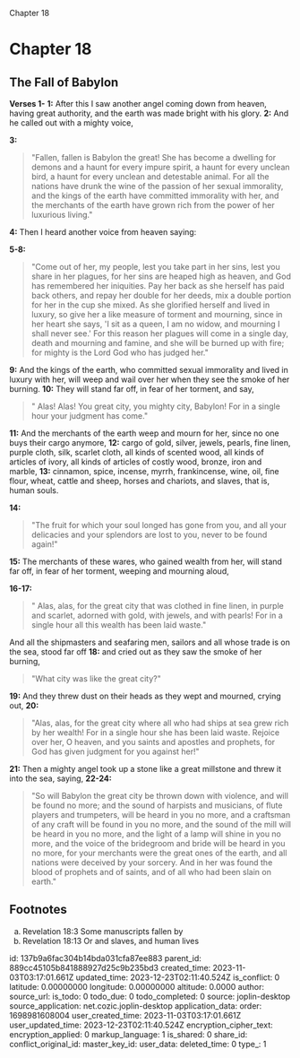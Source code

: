 Chapter 18

# Chapter 18

## The Fall of Babylon

**Verses 1-**
**1:** After this I saw another angel coming down from heaven, having great authority, and the earth was made bright with his glory.
**2:** And he called out with a mighty voice,

**3:** 
> "Fallen, fallen is Babylon the great!
> She has become a dwelling for demons
> and a haunt for every impure spirit,
> a haunt for every unclean bird,
> a haunt for every unclean and detestable animal.
> For all the nations have drunk
> the wine of the passion of her sexual immorality,
> and the kings of the earth have committed immorality with her,
> and the merchants of the earth have grown rich from the power of her luxurious living."

**4:** Then I heard another voice from heaven saying:

**5-8:** 
> "Come out of her, my people,
> lest you take part in her sins,
> lest you share in her plagues,
> for her sins are heaped high as heaven,
> and God has remembered her iniquities.
> Pay her back as she herself has paid back others,
> and repay her double for her deeds,
> mix a double portion for her in the cup she mixed.
> As she glorified herself and lived in luxury,
> so give her a like measure of torment and mourning,
> since in her heart she says,
> 'I sit as a queen,
> I am no widow,
> and mourning I shall never see.'
> For this reason her plagues will come in a single day,
> death and mourning and famine,
> and she will be burned up with fire;
> for mighty is the Lord God who has judged her."

**9:** And the kings of the earth, who committed sexual immorality and lived in luxury with her, will weep and wail over her when they see the smoke of her burning.
**10:** They will stand far off, in fear of her torment, and say,
> " Alas! Alas! You great city,
> you mighty city, Babylon!
> For in a single hour your judgment has come."

**11:** And the merchants of the earth weep and mourn for her, since no one buys their cargo anymore,
**12:** cargo of gold, silver, jewels, pearls, fine linen, purple cloth, silk, scarlet cloth, all kinds of scented wood, all kinds of articles of ivory, all kinds of articles of costly wood, bronze, iron and marble,
**13:** cinnamon, spice, incense, myrrh, frankincense, wine, oil, fine flour, wheat, cattle and sheep, horses and chariots, and slaves, that is, human souls.

**14:**
> "The fruit for which your soul longed
> has gone from you,
> and all your delicacies and your splendors
> are lost to you,
> never to be found again!"

**15:** The merchants of these wares, who gained wealth from her, will stand far off, in fear of her torment, weeping and mourning aloud,

**16-17:**
> "	Alas, alas, for the great city
> that was clothed in fine linen,
> in purple and scarlet,
> adorned with gold,
> with jewels, and with pearls!
> For in a single hour all this wealth has been laid waste."

And all the shipmasters and seafaring men, sailors and all whose trade is on the sea, stood far off
**18:** and cried out as they saw the smoke of her burning,
> "What city was like the great city?"

**19:** And they threw dust on their heads as they wept and mourned, crying out,
**20:** 
> "Alas, alas, for the great city
> where all who had ships at sea
> grew rich by her wealth!
> For in a single hour she has been laid waste.
> Rejoice over her, O heaven,
> and you saints and apostles and prophets,
> for God has given judgment for you against her!"


**21:** Then a mighty angel took up a stone like a great millstone and threw it into the sea, saying,
**22-24:**
> "So will Babylon the great city be thrown down with violence,
> and will be found no more;
> and the sound of harpists and musicians, of flute players and trumpeters,
> will be heard in you no more,
> and a craftsman of any craft
> will be found in you no more,
> and the sound of the mill
> will be heard in you no more,
> and the light of a lamp
> will shine in you no more,
> and the voice of the bridegroom and bride
> will be heard in you no more,
> for your merchants were the great ones of the earth,
> and all nations were deceived by your sorcery.
> And in her was found the blood of prophets and of saints,
> and of all who had been slain on earth."

## Footnotes

<ol type='a'>
	<li>Revelation 18:3 Some manuscripts fallen by</li>
	<li>Revelation 18:13 Or and slaves, and human lives</li>
</ol>


id: 137b9a6fac304b14bda031cfa87ee883
parent_id: 889cc45105b841888927d25c9b235bd3
created_time: 2023-11-03T03:17:01.661Z
updated_time: 2023-12-23T02:11:40.524Z
is_conflict: 0
latitude: 0.00000000
longitude: 0.00000000
altitude: 0.0000
author: 
source_url: 
is_todo: 0
todo_due: 0
todo_completed: 0
source: joplin-desktop
source_application: net.cozic.joplin-desktop
application_data: 
order: 1698981608004
user_created_time: 2023-11-03T03:17:01.661Z
user_updated_time: 2023-12-23T02:11:40.524Z
encryption_cipher_text: 
encryption_applied: 0
markup_language: 1
is_shared: 0
share_id: 
conflict_original_id: 
master_key_id: 
user_data: 
deleted_time: 0
type_: 1